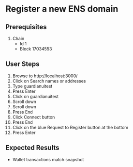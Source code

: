 # Register a new ENS domain

## Prerequisites

1. Chain
   - Id 1
   - Block 17034553

## User Steps

1. Browse to http://localhost:3000/
1. Click on Search names or addresses
1. Type guardianuitest
1. Press Enter
1. Click on guardianuitest
1. Scroll down
1. Scroll down
1. Press End
1. Click Connect button
1. Press End
1. Click on the blue Request to Register button at the bottom
1. Press Enter

## Expected Results

- Wallet transactions match snapshot
